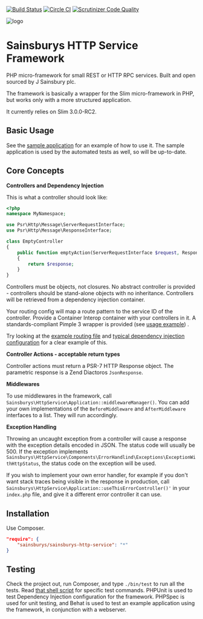 [![Build Status](https://travis-ci.org/anobii/sainsburys-http-service.svg?branch=travis)](https://travis-ci.org/anobii/sainsburys-http-service)
[![Circle CI](https://circleci.com/gh/anobii/sainsburys-http-service.svg?style=svg&circle-token=4f6110679c820d7a52903bb0cd6a7d552363cc48)](https://circleci.com/gh/anobii/sainsburys-http-service)
[![Scrutinizer Code Quality](https://scrutinizer-ci.com/g/anobii/sainsburys-http-service/badges/quality-score.png?b=master&s=ad6f751b0f40e1246e30ac7b185b4a3b35c5fcc3)](https://scrutinizer-ci.com/g/anobii/sainsburys-http-service/?branch=master)

![logo](http://www.sainsburys.co.uk/homepage/images/sainsburys.png)

Sainsburys HTTP Service Framework
=================================

PHP micro-framework for small REST or HTTP RPC services.  Built and open sourced by J Sainsbury plc.

The framework is basically a wrapper for the Slim micro-framework in PHP, but works only with a more structured
application.

It currently relies on Slim 3.0.0-RC2.

Basic Usage
-----------

See the [sample application](https://github.com/anobii/sainsburys-http-service/tree/master/src-dev/sample-application)
for an example of how to use it.  The sample application is used by the automated tests as well, so will be up-to-date.

Core Concepts
-------------

**Controllers and Dependency Injection**

This is what a controller should look like:

```php
<?php
namespace MyNamespace;

use Psr\Http\Message\ServerRequestInterface;
use Psr\Http\Message\ResponseInterface;

class EmptyController
{
    public function emptyAction(ServerRequestInterface $request, ResponseInterface $response)
    {
        return $response;
    }
}
```

Controllers must be objects, not closures.  No abstract controller is provided - controllers should be stand-alone
objects with no inheritance.  Controllers will be retrieved from a dependency injection container.

Your routing config will map a route pattern to the service ID of the controller.  Provide a Container Interop
container with your controllers in it.  A standards-compliant Pimple 3 wrapper is provided (see
[usage example](https://github.com/anobii/sainsburys-http-service/blob/master/src-dev/sample-application/public/index.php))
.

Try looking at the [example routing file](https://github.com/anobii/sainsburys-http-service/blob/master/src-dev/sample-application/config/routing.php)
and [typical dependency injection configuration](https://github.com/anobii/sainsburys-http-service/blob/master/src-dev/sample-application/src/Sainsburys/HttpService/Dev/MyDiConfig.php)
for a clear example of this.

**Controller Actions - acceptable return types**

Controller actions must return a PSR-7 HTTP Response object.  The parametric response is a Zend Diactoros ```JsonResponse```.

**Middlewares**

To use middlewares in the framework, call ```Sainsburys\HttpService\Application::middlewareManager()```.  You
can add your own implementations of the ```BeforeMiddleware``` and ```AfterMiddleware``` interfaces to a list.  They
will run accordingly.

**Exception Handling**

Throwing an uncaught exception from a controller will cause a response with the exception details encoded in JSON.  The
status code will usually be 500.  If the exception implements
```Sainsburys\HttpService\Components\ErrorHandlind\Exceptions\ExceptionWithHttpStatus```, the status code on the exception will be used.

If you wish to implement your own error handler, for example if you don't want stack traces being visible in the
response in production, call ```Sainsburys\HttpService\Application::useThisErrorController()'``` in your
```index.php``` file, and give it a different error controller it can use.

Installation
------------

Use Composer.

```json
"require": {
    "sainsburys/sainsburys-http-service": "*"
}
```

Testing
-------

Check the project out, run Composer, and type ```./bin/test``` to run all the tests.  Read
[that shell script](https://github.com/anobii/sainsburys-http-service/blob/master/bin/test) for specific test commands.
PHPUnit is used to test Dependency Injection configuration for the framework.  PHPSpec is used for unit testing, and
Behat is used to test an example application using the framework, in conjunction with a webserver.
